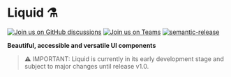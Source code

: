 # Liquid ⚗️

[![Join us on GitHub discussions](https://img.shields.io/badge/Join%20us-on%20GitHub%20discussions-blue)](https://github.com/emdgroup-liquid/liquid/discussions)
[![Join us on Teams](https://img.shields.io/badge/Join%20us-on%20Teams-blue)](https://teams.microsoft.com/l/channel/19%3ab5381a933c6c413ea0ae41c3b424acd8%40thread.skype/Liquid%2520Design%2520System?groupId=babb6c18-c13f-43ef-baf2-ce1617f228cd&tenantId=db76fb59-a377-4120-bc54-59dead7d39c9)
[![semantic-release](https://img.shields.io/badge/%20%20%F0%9F%93%A6%F0%9F%9A%80-semantic--release-e10079.svg)](https://github.com/semantic-release/semantic-release)

__Beautiful, accessible and versatile UI components__

> ⚠️ IMPORTANT: Liquid is currently in its early development stage and subject to major changes until release v1.0.

